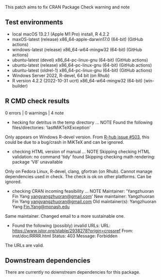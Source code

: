This patch aims to fix CRAN Package Check warning and note

## Test environments
* local macOS 13.2.1 (Apple M1 Pro) install, R 4.2.2
* maxOS-latest (release) x86_64-apple-darwin17.0 (64-bit) (GitHub actions)
* windows-latest (release) x86_64-w64-mingw32 (64-bit) (GitHub actions)
* ubuntu-latest (devel) x86_64-pc-linux-gnu (64-bit) (GitHub actions)
* ubuntu-latest (release) x86_64-pc-linux-gnu (64-bit) (GitHub actions)
* ubuntu-latest (oldrel-1) x86_64-pc-linux-gnu (64-bit) (GitHub actions)
*	Windows Server 2022, R-devel, 64 bit (on Rhub)
* R version 4.2.2 (2022-10-31 ucrt) x86_64-w64-mingw32 (64-bit) (win-builder)

## R CMD check results

0 errors | 0 warnings | 4 note

* hecking for detritus in the temp directory ... NOTE
  Found the following files/directories:
    'lastMiKTeXException'
  
Only appears on Windows R-devel version. 
From [R-hub issue #503](https://github.com/r-hub/rhub/issues/503), this could be due to a bug/crash in MiKTeX and can be ignored.

* checking HTML version of manual ... NOTE
  Skipping checking HTML validation: no command 'tidy' found
  Skipping checking math rendering: package 'V8' unavailable

Only on Fedora Linux, R-devel, clang, gfortran (on Rhub).
Cannot manage dependencies used in check. The check is ok on other platforms. Can be ignored.


* checking CRAN incoming feasibility ... NOTE
  Maintainer: 'Yangzhuoran Fin Yang <yangyangzhuoran@gmail.com>'
  New maintainer:
  Yangzhuoran Fin Yang <yangyangzhuoran@gmail.com>
  Old maintainer(s):
  Yangzhuoran Yang <Fin.Yang@monash.edu>

Same maintainer. Changed email to a more sustainable one.

* Found the following (possibly) invalid URLs:
  URL: https://www.jstor.org/stable/2938278?origin=crossref
    From: inst/doc/RRRR.html
    Status: 403
    Message: Forbidden

The URLs are valid.

## Downstream dependencies

There are currently no downstream dependencies for this package.

